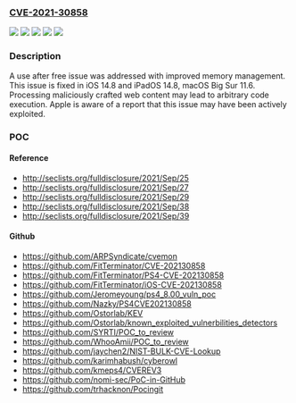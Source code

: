 ### [CVE-2021-30858](https://cve.mitre.org/cgi-bin/cvename.cgi?name=CVE-2021-30858)
![](https://img.shields.io/static/v1?label=Product&message=iOS&color=blue)
![](https://img.shields.io/static/v1?label=Product&message=macOS&color=blue)
![](https://img.shields.io/static/v1?label=Version&message=%3C%2011.6%20&color=brighgreen)
![](https://img.shields.io/static/v1?label=Version&message=%3C%2014.8%20&color=brighgreen)
![](https://img.shields.io/static/v1?label=Vulnerability&message=Processing%20maliciously%20crafted%20web%20content%20may%20lead%20to%20arbitrary%20code%20execution.%20Apple%20is%20aware%20of%20a%20report%20that%20this%20issue%20may%20have%20been%20actively%20exploited.&color=brighgreen)

### Description

A use after free issue was addressed with improved memory management. This issue is fixed in iOS 14.8 and iPadOS 14.8, macOS Big Sur 11.6. Processing maliciously crafted web content may lead to arbitrary code execution. Apple is aware of a report that this issue may have been actively exploited.

### POC

#### Reference
- http://seclists.org/fulldisclosure/2021/Sep/25
- http://seclists.org/fulldisclosure/2021/Sep/27
- http://seclists.org/fulldisclosure/2021/Sep/29
- http://seclists.org/fulldisclosure/2021/Sep/38
- http://seclists.org/fulldisclosure/2021/Sep/39

#### Github
- https://github.com/ARPSyndicate/cvemon
- https://github.com/FitTerminator/CVE-202130858
- https://github.com/FitTerminator/PS4-CVE-202130858
- https://github.com/FitTerminator/iOS-CVE-202130858
- https://github.com/Jeromeyoung/ps4_8.00_vuln_poc
- https://github.com/Nazky/PS4CVE202130858
- https://github.com/Ostorlab/KEV
- https://github.com/Ostorlab/known_exploited_vulnerbilities_detectors
- https://github.com/SYRTI/POC_to_review
- https://github.com/WhooAmii/POC_to_review
- https://github.com/jaychen2/NIST-BULK-CVE-Lookup
- https://github.com/karimhabush/cyberowl
- https://github.com/kmeps4/CVEREV3
- https://github.com/nomi-sec/PoC-in-GitHub
- https://github.com/trhacknon/Pocingit

